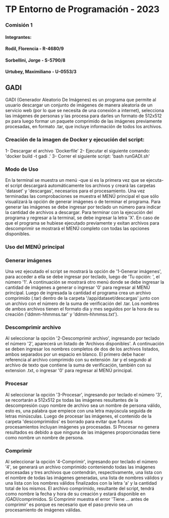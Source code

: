 # TP Entorno de Programación - 2023
### Comisión 1
#### Integrantes: 
#### Rodil, Florencia - R-4680/9
#### Sorbellini, Jorge - S-5790/8
#### Urtubey, Maximiliano - U-0553/3

## GADI
GADI (Generador Aleatorio De Imágenes) es un programa que permite al usuario
descargar un conjunto de imágenes de manera aleatoria de un servicio web (por
lo que se necesita de una conexión a internet), selecciona las imágenes de
personas y las procesa para darles un formato de 512x512 px para luego formar
un paquete comprimido de las imágenes previamente procesadas, en formato .tar,
que incluye información de todos los archivos.

### Creación de la imagen de Docker y ejecución del script:
1- Descargar el archivo ´Dockerfile'
2- Ejecutar el siguiente comando: 'docker build -t gadi .'
3- Correr el siguiente script: 'bash runGADI.sh'

### Modo de Uso
En la terminal se muestra un menú -que si es la primera vez que se ejecuta-
el script descargará automáticamente los archivos y creará las carpetas
'dataset' y 'descargas', necesarios para el procesamiento. Una vez terminadas
las comprobaciones se muestra el MENÚ principal el que sólo visualizará la
opción de generar imágenes o de terminar el programa. Para generar las
imágenes se debe ingresar por teclado un número para indicar la cantidad de
archivos a descargar. Para terminar con la ejecución del programa y regresar
a la terminal, se debe ingresar la letra 'X'.
En caso de que el programa se hubiese ejecutado previamente y exitan archivos
para descomprimir se mostrará el MENÚ completo con todas las opciones
disponibles.


### Uso del MENÚ principal
### Generar imágenes
Una vez ejecutado el script se mostrará la opción de '1-Generar imágenes',
para acceder a ella se debe ingresar por teclado, luego de 'Tu opción: ', el
número '1'. A continuación se mostrará otro menú donde se debe ingresar la
cantidad de imágenes a generar o ingresar '0' para regresar al MENÚ principal.
Luego de ingresada la cantidad el programa crea un archivo comprimido (.tar)
dentro de la carpeta '/app/dataset/descargas' junto con un archivo con el
número de la suma de verificación del .tar. Los nombres de ambos archivos
tienen el formato día y mes seguidos por la hora de su creación
('ddmm-hhmmss.tar' y 'ddmm-hhmmss.txt').


### Descomprimir archivo
Al seleccionar la opción '2-Descomprimir archivo', ingresando por teclado el
número '2', aparecerá un listado de 'Archivos disponibles'. A continuación
se deben ingresar los nombres completos de dos de los archivos listados, ambos
separados por un espacio en blanco. El primero debe hacer referencia al archivo
comprimido con su extensión .tar y el segundo al archivo de texto que contiene
la suma de verificación, también con su extension .txt, o ingresar '0' para
regresar al MENÚ principal.


### Procesar
Al seleccionar la opción '3-Procesar', ingresando por teclado el número '3',
se recortarán a 512x512 px todas las imágenes resultantes de la descompresión
cuyo nombre de archivo sea un nombre de persona válido, esto es, una palabra
que empiece con una letra mayúscula seguida de letras minúsculas. Luego de
procesar las imágenes, el contenido de la carpeta 'descomprimidos' es borrado
para evitar que futuros procesamientos incluyan imágenes ya procesadas. 
Si Procesar no genera resultados es debido a que ninguna de las imágenes
proporcionadas tiene como nombre un nombre de persona.

### Comprimir
Al seleccionar la opción '4-Comprimir', ingresando por teclado el número '4',
se generará un archivo comprimido conteniendo todas las imágenes procesadas y
tres archivos que contendrán, respectivamente, una lista con el nombre de
todas las imágenes generadas, una lista de nombres válidos y una lista con
los nombres válidos finalizados con la letra 'a' y la cantidad total de los
mismos. El archivo comprimido, resultante del script, tendrá como nombre la
fecha y hora de su creación y estará disponible en /GADI/comprimidos. Si
Comprimir muestra el error 'Tiene ... antes de comprimir' es porque es
necesario que el paso previo sea un procesamiento de imágenes válidas.
